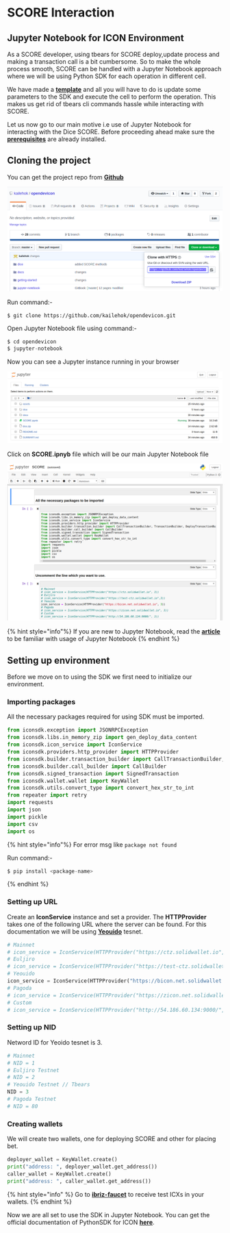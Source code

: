 # SCORE Interaction

## Jupyter Notebook for ICON Environment
As a SCORE developer, using tbears for SCORE deploy,update process and making a transaction call is a bit cumbersome. So to make the whole process smooth, SCORE can be handled with a Jupyter Notebook approach where we will be using Python SDK for each operation in different cell. 

We have made a [**template**](https://github.com/kailehok/opendevicon/blob/master/SCORE.ipynb) and all you will have to do is update some parameters to the SDK and execute the cell to perform the operation. This makes us get rid of tbears cli commands hassle while interacting with SCORE.



Let us now go to our main motive i.e use of Jupyter Notebook for interacting with the Dice SCORE. Before proceeding ahead make sure the [**prerequisites**](prerequisites.md) are already installed.

## Cloning the project 

You can get the project repo from [**Github**](https://github.com/kailehok/opendevicon)

![](../assets/github.png)

Run command:-
```p![](../assets/github.png)y
$ git clone https://github.com/kailehok/opendevicon.git
```
Open Jupyter Notebook file using command:-
```py
$ cd opendevicon
$ jupyter-notebook
```
Now you can see a Jupyter instance running in your browser

![](../assets/check.png)

Click on **SCORE.ipnyb** file which will be our main Jupyter Notebook file

![](../assets/check2.png)

{% hint style="info"%}
If you are new to Jupyter Notebook, read the [**article**](https://www.codecademy.com/articles/how-to-use-jupyter-notebooks) to be familiar with usage of Jupyter Notebook
{% endhint %}

## Setting up environment
Before we move on to using the SDK we first need to initialize our environment.
### Importing packages
All the necessary packages required for using SDK must be imported.
```py
from iconsdk.exception import JSONRPCException
from iconsdk.libs.in_memory_zip import gen_deploy_data_content
from iconsdk.icon_service import IconService
from iconsdk.providers.http_provider import HTTPProvider
from iconsdk.builder.transaction_builder import CallTransactionBuilder, TransactionBuilder, DeployTransactionBuilder
from iconsdk.builder.call_builder import CallBuilder
from iconsdk.signed_transaction import SignedTransaction
from iconsdk.wallet.wallet import KeyWallet
from iconsdk.utils.convert_type import convert_hex_str_to_int
from repeater import retry
import requests
import json
import pickle
import csv
import os
```
{% hint style="info"%}
For error msg like `package not found`

Run command:-
```py
$ pip install <package-name>
```
{% endhint %}

### Setting up URL
Create an **IconService** instance and set a provider. The **HTTPProvider** takes one of the following URL where the server can be found. For this documentation we will be using [**Yeouido**](https://bicon.tracker.solidwallet.io/) tesnet. 
```py
# Mainnet
# icon_service = IconService(HTTPProvider("https://ctz.solidwallet.io", 3))
# Euljiro
# icon_service = IconService(HTTPProvider("https://test-ctz.solidwallet.io",3))
# Yeouido
icon_service = IconService(HTTPProvider("https://bicon.net.solidwallet.io", 3))
# Pagoda
# icon_service = IconService(HTTPProvider("https://zicon.net.solidwallet.io", 3))
# Custom
# icon_service = IconService(HTTPProvider("http://54.186.60.134:9000/", 3))
```
### Setting up NID
Netword ID for Yeoido tesnet is 3.
```py
# Mainnet
# NID = 1
# Euljiro Testnet
# NID = 2
# Yeouido Testnet // Tbears
NID = 3
# Pagoda Testnet
# NID = 80
```

### Creating wallets
We will create two wallets, one for deploying SCORE and other for placing bet.
```py
deployer_wallet = KeyWallet.create() 
print("address: ", deployer_wallet.get_address())
caller_wallet = KeyWallet.create() 
print("address: ", caller_wallet.get_address())
```

{% hint style="info" %}
Go to [**ibriz-faucet**](https://icon-faucet.ibriz.ai/) to receive test ICXs in your wallets.
{% endhint %}




Now we are all set to use the SDK in Jupyter Notebook. You can get the official documentation of PythonSDK for ICON [**here**](https://www.icondev.io/docs/python-sdk). 





